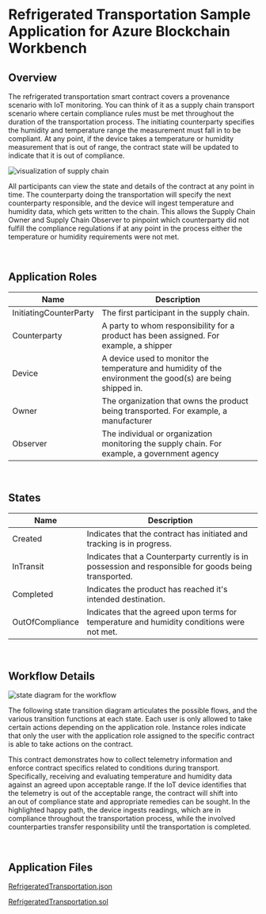 Refrigerated Transportation Sample Application for Azure Blockchain Workbench
=============================================================================

Overview  
----------

The refrigerated transportation smart contract covers a provenance scenario with
IoT monitoring. You can think of it as a supply chain transport scenario where
certain compliance rules must be met throughout the duration of the
transportation process. The initiating counterparty specifies the humidity and
temperature range the measurement must fall in to be compliant. At any point, if
the device takes a temperature or humidity measurement that is out of range, the
contract state will be updated to indicate that it is out of compliance.  

![visualization of supply chain](https://raw.githubusercontent.com/caleteeter/refrigerated-transportation/master/media/59c0d3080fb4ad63b1e64c8496645d3b.png)

All participants can view the state and details of the contract at any point in
time. The counterparty doing the transportation will specify the next
counterparty responsible, and the device will ingest temperature and humidity
data, which gets written to the chain. This allows the Supply Chain Owner and
Supply Chain Observer to pinpoint which counterparty did not fulfill the
compliance regulations if at any point in the process either the temperature or
humidity requirements were not met.   

<br />

Application Roles 
------------------
| Name                   | Description                                       |
|------------------------|---------------------------------------------------|
| InitiatingCounterParty | The first participant in the supply chain.        |
| Counterparty           | A party to whom responsibility for a product has been assigned. For example, a shipper |
| Device                 | A device used to monitor the temperature and humidity of the environment the good(s) are being shipped in.
| Owner                  | The organization that owns the product being transported. For example, a manufacturer |
| Observer               | The individual or organization monitoring the supply chain. For example, a government agency |

<br />

States 
-------

| Name                   | Description                                       |
|------------------------|---------------------------------------------------|
|Created |Indicates that the contract has initiated and tracking is in progress. |
|InTransit |Indicates that a Counterparty currently is in possession and responsible for goods being transported.|
|Completed |Indicates the product has reached it's intended destination.| 
|OutOfCompliance|Indicates that the agreed upon terms for temperature and humidity conditions were not met.|

<br />

Workflow Details
----------------

![state diagram for the workflow](https://raw.githubusercontent.com/caleteeter/refrigerated-transportation/master/media/73ebae42a69347a7edb762d0f583724a.png)

The following state transition diagram articulates the possible flows, and the
various transition functions at each state. Each user is only allowed to take
certain actions depending on the application role. Instance roles indicate that
only the user with the application role assigned to the specific contract is
able to take actions on the contract. 

This contract demonstrates how to collect telemetry information and enforce
contract specifics related to conditions during transport. Specifically,
receiving and evaluating temperature and humidity data against an agreed upon
acceptable range. If the IoT device identifies that the telemetry is out of the
acceptable range, the contract will shift into an out of compliance state and
appropriate remedies can be sought. In the highlighted happy path, the device
ingests readings, which are in compliance throughout the transportation process,
while the involved counterparties transfer responsibility until the
transportation is completed.  

<br />

Application Files
-----------------
[RefrigeratedTransportation.json](https://raw.githubusercontent.com/caleteeter/refrigerated-transportation/master/RefrigeratedTransportation.json)

[RefrigeratedTransportation.sol](https://raw.githubusercontent.com/caleteeter/refrigerated-transportation/master/contracts/RefrigeratedTransportation.sol)
